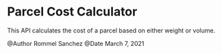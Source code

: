 # Parcel Cost Calculator
This API calculates the cost of a parcel based on either weight or volume.

@Author Rommel Sanchez
@Date March 7, 2021
